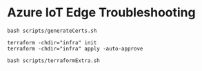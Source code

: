 # Azure IoT Edge Troubleshooting

```
bash scripts/generateCerts.sh
```

```
terraform -chdir="infra" init
terraform -chdir="infra" apply -auto-approve
```

```
bash scripts/terraformExtra.sh
```